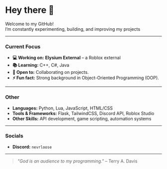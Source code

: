 # Hey there 👋

Welcome to my GitHub!  
I’m constantly experimenting, building, and improving my projects 

---

### Current Focus
- **💻 Working on:** **Elysium External** – a Roblox external 
- **📚 Learning:** C++, C#, Java
- **🤝 Open to:** Collaborating on projects.
- **⚡ Fun fact:** Strong background in Object-Oriented Programming (OOP).

---

### Other
- **Languages:** Python, Lua, JavaScript, HTML/CSS
- **Tools & Frameworks:** Flask, TailwindCSS, Discord API, Roblox Studio
- **Other Skills:** API development, game scripting, automation systems

---

### Socials
- **Discord:** `nevrloose`

---

> *"God is an audience to my programming."* – Terry A. Davis
